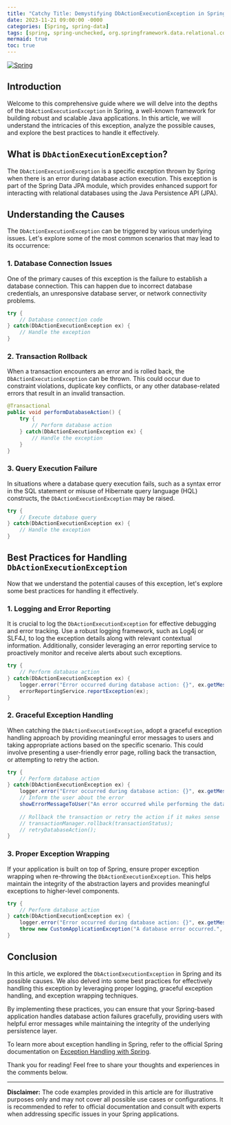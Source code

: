 ```yaml
---
title: "Catchy Title: Demystifying DbActionExecutionException in Spring: A Comprehensive Guide"
date: 2023-11-21 09:00:00 -0000
categories: [Spring, spring-data]
tags: [spring, spring-unchecked, org.springframework.data.relational.core.conversion]
mermaid: true
toc: true
---
```



[![Spring](https://cdn.example.com/spring-logo.png)](https://spring.io)

## Introduction

Welcome to this comprehensive guide where we will delve into the depths of the `DbActionExecutionException` in Spring, a well-known framework for building robust and scalable Java applications. In this article, we will understand the intricacies of this exception, analyze the possible causes, and explore the best practices to handle it effectively.

## What is `DbActionExecutionException`?

The `DbActionExecutionException` is a specific exception thrown by Spring when there is an error during database action execution. This exception is part of the Spring Data JPA module, which provides enhanced support for interacting with relational databases using the Java Persistence API (JPA).

## Understanding the Causes

The `DbActionExecutionException` can be triggered by various underlying issues. Let's explore some of the most common scenarios that may lead to its occurrence:

### 1. Database Connection Issues

One of the primary causes of this exception is the failure to establish a database connection. This can happen due to incorrect database credentials, an unresponsive database server, or network connectivity problems.

```java
try {
    // Database connection code
} catch(DbActionExecutionException ex) {
    // Handle the exception
}
```

### 2. Transaction Rollback

When a transaction encounters an error and is rolled back, the `DbActionExecutionException` can be thrown. This could occur due to constraint violations, duplicate key conflicts, or any other database-related errors that result in an invalid transaction.

```java
@Transactional
public void performDatabaseAction() {
    try {
        // Perform database action
    } catch(DbActionExecutionException ex) {
        // Handle the exception
    }
}
```

### 3. Query Execution Failure

In situations where a database query execution fails, such as a syntax error in the SQL statement or misuse of Hibernate query language (HQL) constructs, the `DbActionExecutionException` may be raised.

```java
try {
    // Execute database query
} catch(DbActionExecutionException ex) {
    // Handle the exception
}
```

## Best Practices for Handling `DbActionExecutionException`

Now that we understand the potential causes of this exception, let's explore some best practices for handling it effectively.

### 1. Logging and Error Reporting

It is crucial to log the `DbActionExecutionException` for effective debugging and error tracking. Use a robust logging framework, such as Log4j or SLF4J, to log the exception details along with relevant contextual information. Additionally, consider leveraging an error reporting service to proactively monitor and receive alerts about such exceptions.

```java
try {
    // Perform database action
} catch(DbActionExecutionException ex) {
    logger.error("Error occurred during database action: {}", ex.getMessage());
    errorReportingService.reportException(ex);
}
```

### 2. Graceful Exception Handling

When catching the `DbActionExecutionException`, adopt a graceful exception handling approach by providing meaningful error messages to users and taking appropriate actions based on the specific scenario. This could involve presenting a user-friendly error page, rolling back the transaction, or attempting to retry the action.

```java
try {
    // Perform database action
} catch(DbActionExecutionException ex) {
    logger.error("Error occurred during database action: {}", ex.getMessage());
    // Inform the user about the error
    showErrorMessageToUser("An error occurred while performing the database action. Please try again later.");
    
    // Rollback the transaction or retry the action if it makes sense
    // transactionManager.rollback(transactionStatus);
    // retryDatabaseAction();
}
```

### 3. Proper Exception Wrapping

If your application is built on top of Spring, ensure proper exception wrapping when re-throwing the `DbActionExecutionException`. This helps maintain the integrity of the abstraction layers and provides meaningful exceptions to higher-level components.

```java
try {
    // Perform database action
} catch(DbActionExecutionException ex) {
    logger.error("Error occurred during database action: {}", ex.getMessage());
    throw new CustomApplicationException("A database error occurred.", ex);
}
```

## Conclusion

In this article, we explored the `DbActionExecutionException` in Spring and its possible causes. We also delved into some best practices for effectively handling this exception by leveraging proper logging, graceful exception handling, and exception wrapping techniques.

By implementing these practices, you can ensure that your Spring-based application handles database action failures gracefully, providing users with helpful error messages while maintaining the integrity of the underlying persistence layer.

To learn more about exception handling in Spring, refer to the official Spring documentation on [Exception Handling with Spring](https://docs.spring.io/spring-framework/docs/current/reference/html/web.html#mvc-exceptionhandlers).

Thank you for reading! Feel free to share your thoughts and experiences in the comments below.

---
**Disclaimer:** The code examples provided in this article are for illustrative purposes only and may not cover all possible use cases or configurations. It is recommended to refer to official documentation and consult with experts when addressing specific issues in your Spring applications.
